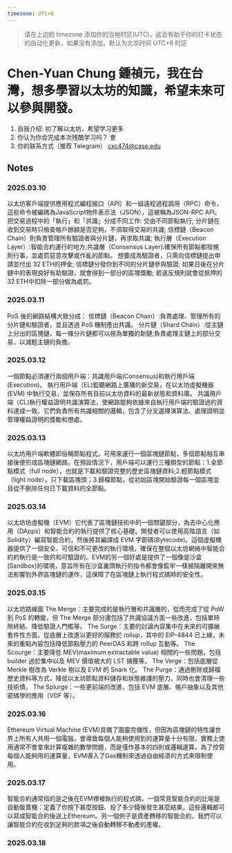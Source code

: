 ```yaml
---
timezone: UTC+8
---
```


> 请在上边的 timezone 添加你的当地时区(UTC)，这会有助于你的打卡状态的自动化更新，如果没有添加，默认为北京时间 UTC+8 时区


# Chen-Yuan Chung 鍾禎元，我在台灣，想多學習以太坊的知識，希望未來可以參與開發。

1. 自我介绍: 初了解以太坊，希望学习更多
2. 你认为你会完成本次残酷学习吗？   會
3. 你的联系方式（推荐 Telegram）  cxc474@case.edu

## Notes

<!-- Content_START -->

### 2025.03.10
以太坊客戶端提供應用程式編程接口（API）和一組遠程過程調用（RPC）命令，這些命令被編碼為JavaScript物件表示法（JSON），這被稱為JSON-RPC API。
把交易過程中的「執行」和「共識」分成不同工作: 
交由不同節點執行;
分片鏈在收到交易時只檢查帳戶餘額是否足夠，不須取得交易的共識;
信標鏈（Beacon Chain）則負責管理所有驗證者與分片鏈，再求取共識;
執行層（Execution Layer）:智能合約運行的地方;共識層（Consensus Layer):確保所有節點都按規則行事，並處罰惡意攻擊或作亂的節點。
想要成為驗證者，只需向信標鏈提出申請並付出 32 ETH的押金;
信標鏈分發你到不同的分片鏈參與驗證;
如果日後在分片鏈中的表現良好有助驗證，就會得到一部分的區塊獎勵;
若違反規則就會從抵押的32 ETH中扣除一部分做為處罰。

### 2025.03.11
PoS 後的網路結構大致分成：
信標鏈（Beacon Chain）:負責處理、管理所有的分片鏈和驗證者，並且透過 PoS 機制產出共識。
分片鏈（Shard Chain）:從主鏈上分出的區塊鏈，每一條分片鏈都可以視為單獨的新鏈;負責處理主鏈上的部分交易，以減輕主鏈的負擔。

### 2025.03.12
一個節點必須運行兩個用戶端：共識用戶端(Consensus)和執行用戶端(Execution)。
執行用戶端（EL)監聽網路上廣播的新交易，在以太坊虛擬機器 (EVM) 中執行交易，並保存所有目前以太坊資料的最新狀態和資料庫。
共識用戶端（CL)執行權益證明共識演算法，使網路能夠依據來自執行用戶端的驗證過的資料達成一致。它們負責所有共識相關的邏輯，包含了分叉選擇演算法、處理證明並管理權益證明的獎勵和懲處。

### 2025.03.13
以太坊用戶端軟體即俗稱節點程式，可用來運行一個區塊鏈節點，多個節點相互串接後便形成區塊鏈網路。在預設情況下，用戶端可以運行三種類型的節點：1.全節點模式（full node），也就是下載和驗證完整的歷史區塊鏈資料;2.輕節點模式（light node），只下載區塊頭；3.歸檔節點，從初始區塊開始驗證每一個區塊並且從不刪除任何已下載資料的全節點。

### 2025.03.14
以太坊坊虛擬機（EVM）它代表了區塊鏈技術中的一個關鍵部分，為去中心化應用（DApps）和智能合約的執行提供了核心基礎。開發者可以使用高階語言（如 Solidity）編寫智能合約，然後將其編譯成 EVM 字節碼(Bytecode)。這個虛擬機器提供了一個安全、可信和不可更改的執行環境，確保在整個以太坊網絡中智能合約的執行是一致的和可驗證的。EVM的另一個好處是提供了一個像是沙盒(Sandbox)的環境，意旨所有在沙盒裏頭執行的指令都會像監牢一樣被隔離開來無法影響到外界區塊鏈的運作，這保障了在區塊鏈上執行程式碼時的安全性。

### 2025.03.15
以太坊路線圖
The Merge：主要完成的是執行層和共識層的，從而完成了從 PoW 到 PoS 的轉變，但 The Merge 部分還包括了共識協議方面一些改進，包括單時隙終結、降低驗證人門檻等。
The Surge：主要的討論內容集中在未來的可擴展套件性方面，從底層上改進以更好的服務於 rollup，其中的 EIP-4844 已上線，未來的重點內容包括降低節點壓力的 PeerDAS 和跨 rollup 互動等。
The Scourge：主要降低 MEV(maximum extractable value) 相關的一些問題，包括 builder 過於集中以及 MEV 價值被大的 LST 捕獲等。
The Verge：包括底層從 Merkle 樹改為 Verkle 樹以及 EVM 的 Snark 化。
The Purge：通過刪除或歸檔歷史資料等方式，降低以太坊節點資料儲存和狀態維護的壓力，同時也會清理一些技術債。
The Splurge：一些更前端的改進，包括 EVM 底層、帳戶抽象以及其他密碼學的應用（VDF 等）。

### 2025.03.16
Ethereum Virtual Machine (EVM)具備了圖靈完備性，但因為區塊鏈的特性讓世界上所有人共用一個電腦，會導致每個人能夠使用到的運算量十分有限，實務上使用通常不會拿來計算複雜的數學問題，而是僅作基本的四則或邏輯運算。為了控管每個人能夠用的運算量，EVM導入了Gas機制來透過自由經濟的方式來限制使用。

### 2025.03.17
智能合約通常指的是之後在EVM裡被執行的程式碼，一個常見智能合約的比喻是自動販賣機：定義了你按下甚麼按鈕、投了多少錢後發生甚麼結果，這些邏輯都可以寫成智能合約後送上Ethereum。另一個例子是資產轉移的智能合約，我們可以讓智能合約在收到足夠的款項之後自動轉移不動產的產權。

### 2025.03.18

<!-- Content_END -->
